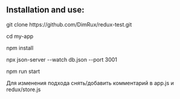 <h2>Installation and use:</h2>
<p>git clone https://github.com/DimRux/redux-test.git</p>
<p>cd my-app</p>
<p>npm install</p>
<p>npx json-server --watch db.json --port 3001</p>
<p>npm run start</p>

<p>Для изменения подхода снять/добавить комментарий в app.js и redux/store.js</p>

